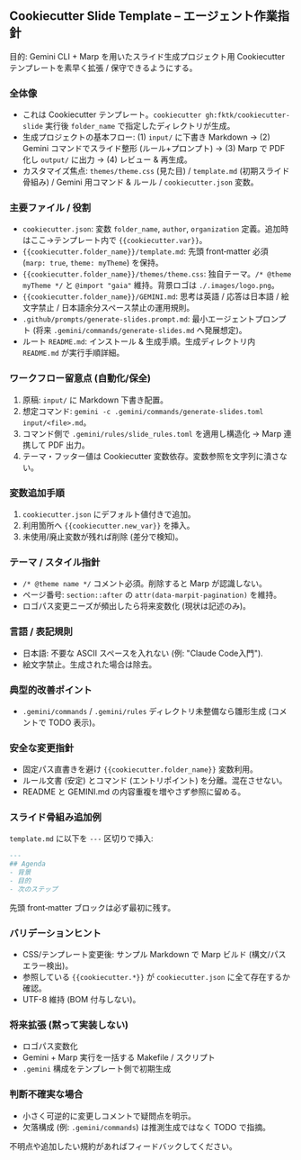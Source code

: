 ## Cookiecutter Slide Template – エージェント作業指針

目的: Gemini CLI + Marp を用いたスライド生成プロジェクト用 Cookiecutter テンプレートを素早く拡張 / 保守できるようにする。

### 全体像
- これは Cookiecutter テンプレート。`cookiecutter gh:fktk/cookiecutter-slide` 実行後 `folder_name` で指定したディレクトリが生成。
- 生成プロジェクトの基本フロー: (1) `input/` に下書き Markdown → (2) Gemini コマンドでスライド整形 (ルール+プロンプト) → (3) Marp で PDF 化し `output/` に出力 → (4) レビュー & 再生成。
- カスタマイズ焦点: `themes/theme.css` (見た目) / `template.md` (初期スライド骨組み) / Gemini 用コマンド & ルール / `cookiecutter.json` 変数。

### 主要ファイル / 役割
- `cookiecutter.json`: 変数 `folder_name`, `author`, `organization` 定義。追加時はここ→テンプレート内で `{{cookiecutter.var}}`。
- `{{cookiecutter.folder_name}}/template.md`: 先頭 front‑matter 必須 (`marp: true`, `theme: myTheme`) を保持。
- `{{cookiecutter.folder_name}}/themes/theme.css`: 独自テーマ。`/* @theme myTheme */` と `@import "gaia"` 維持。背景ロゴは `./.images/logo.png`。
- `{{cookiecutter.folder_name}}/GEMINI.md`: 思考は英語 / 応答は日本語 / 絵文字禁止 / 日本語余分スペース禁止の運用規則。
- `.github/prompts/generate-slides.prompt.md`: 最小エージェントプロンプト (将来 `.gemini/commands/generate-slides.md` へ発展想定)。
- ルート `README.md`: インストール & 生成手順。生成ディレクトリ内 `README.md` が実行手順詳細。

### ワークフロー留意点 (自動化/保全)
1. 原稿: `input/` に Markdown 下書き配置。
2. 想定コマンド: `gemini -c .gemini/commands/generate-slides.toml input/<file>.md`。
3. コマンド側で `.gemini/rules/slide_rules.toml` を適用し構造化 → Marp 連携して PDF 出力。
4. テーマ・フッター値は Cookiecutter 変数依存。変数参照を文字列に潰さない。

### 変数追加手順
1. `cookiecutter.json` にデフォルト値付きで追加。
2. 利用箇所へ `{{cookiecutter.new_var}}` を挿入。
3. 未使用/廃止変数が残れば削除 (差分で検知)。

### テーマ / スタイル指針
- `/* @theme name */` コメント必須。削除すると Marp が認識しない。
- ページ番号: `section::after` の `attr(data-marpit-pagination)` を維持。
- ロゴパス変更ニーズが頻出したら将来変数化 (現状は記述のみ)。

### 言語 / 表記規則
- 日本語: 不要な ASCII スペースを入れない (例: "Claude Code入門").
- 絵文字禁止。生成された場合は除去。

### 典型的改善ポイント
- `.gemini/commands` / `.gemini/rules` ディレクトリ未整備なら雛形生成 (コメントで TODO 表示)。

### 安全な変更指針
- 固定パス直書きを避け `{{cookiecutter.folder_name}}` 変数利用。
- ルール文書 (安定) とコマンド (エントリポイント) を分離。混在させない。
- README と GEMINI.md の内容重複を増やさず参照に留める。

### スライド骨組み追加例
`template.md` に以下を `---` 区切りで挿入:
```markdown
---
## Agenda
- 背景
- 目的
- 次のステップ
```
先頭 front‑matter ブロックは必ず最初に残す。

### バリデーションヒント
- CSS/テンプレート変更後: サンプル Markdown で Marp ビルド (構文/パスエラー検出)。
- 参照している `{{cookiecutter.*}}` が `cookiecutter.json` に全て存在するか確認。
- UTF-8 維持 (BOM 付与しない)。

### 将来拡張 (黙って実装しない)
- ロゴパス変数化
- Gemini + Marp 実行を一括する Makefile / スクリプト
- `.gemini` 構成をテンプレート側で初期生成

### 判断不確実な場合
- 小さく可逆的に変更しコメントで疑問点を明示。
- 欠落構成 (例: `.gemini/commands`) は推測生成ではなく TODO で指摘。

不明点や追加したい規約があればフィードバックしてください。
